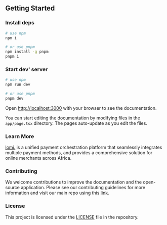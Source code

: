## Getting Started

### Install deps
```bash
# use npm
npm i

# or use pnpm
npm install -g pnpm
pnpm i
```

### Start dev' server
```bash
# use npm
npm run dev

# or use pnpm
pnpm dev
```

Open [http://localhost:3000](http://localhost:3000) with your browser to see the documentation.

You can start editing the documentation by modifying files in the `app/page.tsx` directory. The pages auto-update as you edit the files.

### Learn More

[lomi.](http://lomi.africa) is a unified payment orchestration platform that seamlessly integrates multiple payment methods, and provides a comprehensive solution for online merchants across Africa.

### Contributing

We welcome contributions to improve the documentation and the open-source application. Please see our contributing guidelines for more information and visit our main repo using this [link](https://github.com/lomiafrica/lomi.).

### License

This project is licensed under the [LICENSE](./LICENSE) file in the repository.